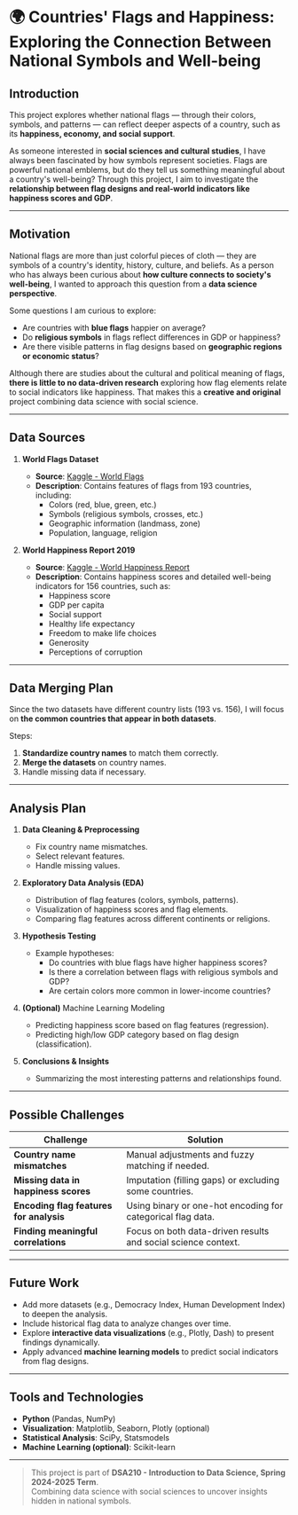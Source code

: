 # 🌍 Countries' Flags and Happiness: Exploring the Connection Between National Symbols and Well-being  

## Introduction  

This project explores whether national flags — through their colors, symbols, and patterns — can reflect deeper aspects of a country, such as its **happiness, economy, and social support**.  

As someone interested in **social sciences and cultural studies**, I have always been fascinated by how symbols represent societies. Flags are powerful national emblems, but do they tell us something meaningful about a country's well-being? Through this project, I aim to investigate the **relationship between flag designs and real-world indicators like happiness scores and GDP**.  

---

## Motivation  

National flags are more than just colorful pieces of cloth — they are symbols of a country's identity, history, culture, and beliefs. As a person who has always been curious about **how culture connects to society's well-being**, I wanted to approach this question from a **data science perspective**.  

Some questions I am curious to explore:  
- Are countries with **blue flags** happier on average?  
- Do **religious symbols** in flags reflect differences in GDP or happiness?  
- Are there visible patterns in flag designs based on **geographic regions or economic status**?  

Although there are studies about the cultural and political meaning of flags, **there is little to no data-driven research** exploring how flag elements relate to social indicators like happiness. That makes this a **creative and original** project combining data science with social science.  

---

## Data Sources  

1. **World Flags Dataset**  
   - **Source**: [Kaggle - World Flags](https://www.kaggle.com/datasets/edoardoba/world-flags)  
   - **Description**: Contains features of flags from 193 countries, including:  
     - Colors (red, blue, green, etc.)  
     - Symbols (religious symbols, crosses, etc.)  
     - Geographic information (landmass, zone)  
     - Population, language, religion  

2. **World Happiness Report 2019**  
   - **Source**: [Kaggle - World Happiness Report](https://www.kaggle.com/unsdsn/world-happiness)  
   - **Description**: Contains happiness scores and detailed well-being indicators for 156 countries, such as:  
     - Happiness score  
     - GDP per capita  
     - Social support  
     - Healthy life expectancy  
     - Freedom to make life choices  
     - Generosity  
     - Perceptions of corruption  

---

## Data Merging Plan  

Since the two datasets have different country lists (193 vs. 156), I will focus on **the common countries that appear in both datasets**.  

Steps:  
1. **Standardize country names** to match them correctly.  
2. **Merge the datasets** on country names.  
3. Handle missing data if necessary.  

---

## Analysis Plan  

1. **Data Cleaning & Preprocessing**  
   - Fix country name mismatches.  
   - Select relevant features.  
   - Handle missing values.  

2. **Exploratory Data Analysis (EDA)**  
   - Distribution of flag features (colors, symbols, patterns).  
   - Visualization of happiness scores and flag elements.  
   - Comparing flag features across different continents or religions.  

3. **Hypothesis Testing**  
   - Example hypotheses:  
     - Do countries with blue flags have higher happiness scores?  
     - Is there a correlation between flags with religious symbols and GDP?  
     - Are certain colors more common in lower-income countries?  

4. **(Optional)** Machine Learning Modeling  
   - Predicting happiness score based on flag features (regression).  
   - Predicting high/low GDP category based on flag design (classification).  

5. **Conclusions & Insights**  
   - Summarizing the most interesting patterns and relationships found.  

---

## Possible Challenges  

| Challenge                                  | Solution                                                      |
|--------------------------------------------|---------------------------------------------------------------|
| **Country name mismatches**                 | Manual adjustments and fuzzy matching if needed.              |
| **Missing data in happiness scores**       | Imputation (filling gaps) or excluding some countries.         |
| **Encoding flag features for analysis**    | Using binary or one-hot encoding for categorical flag data.   |
| **Finding meaningful correlations**        | Focus on both data-driven results and social science context. |

---

## Future Work  

- Add more datasets (e.g., Democracy Index, Human Development Index) to deepen the analysis.  
- Include historical flag data to analyze changes over time.  
- Explore **interactive data visualizations** (e.g., Plotly, Dash) to present findings dynamically.  
- Apply advanced **machine learning models** to predict social indicators from flag designs.  

---

## Tools and Technologies  

- **Python** (Pandas, NumPy)  
- **Visualization**: Matplotlib, Seaborn, Plotly (optional)  
- **Statistical Analysis**: SciPy, Statsmodels  
- **Machine Learning (optional)**: Scikit-learn  

---

> This project is part of **DSA210 - Introduction to Data Science, Spring 2024-2025 Term**.  
> Combining data science with social sciences to uncover insights hidden in national symbols.  

